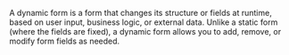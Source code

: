 A dynamic form is a form that changes its structure or fields at runtime, based on user input, business logic, or external data.
Unlike a static form (where the fields are fixed), a dynamic form allows you to add, remove, or modify form fields as needed.
